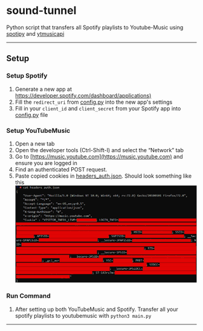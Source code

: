 # sound-tunnel
Python script that transfers all Spotify playlists to Youtube-Music using [spotipy](https://github.com/plamere/spotipy) and [ytmusicapi](https://github.com/sigma67/ytmusicapi)

---
## Setup
### Setup Spotify
1. Generate a new app at [https://developer.spotify.com/dashboard/applications)](https://developer.spotify.com/dashboard/applications)
2. Fill the `redirect_uri` from [config.py](./config.py) into the new app's settings
3. Fill in your `client_id` and `client_secret` from your Spotify app into [config.py](./config.py) file 

### Setup YouTubeMusic
1. Open a new tab
2. Open the developer tools (Ctrl-Shift-I) and select the “Network” tab
3. Go to [https://music.youtube.com](https://music.youtube.com) and ensure you are logged in
4. Find an authenticated POST request. 
5. Paste copied cookies in [headers_auth.json](headers_auth.json). Should look something like this
![example image](./image.png "Example img")

### Run Command
1. After setting up both YouTubeMusic and Spotify. Transfer all your spotify playlists to youtubemusic with
`python3 main.py`
---
